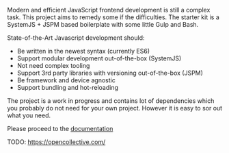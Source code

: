 Modern and efficient JavaScript frontend development is still a complex task.
This project aims to remedy some if the difficulties. The starter kit is a SystemJS +
JSPM based boilerplate with some little Gulp and Bash.

State-of-the-Art Javascript development should:

 * Be written in the newest syntax (currently ES6)
 * Support modular development out-of-the-box (SystemJS)
 * Not need complex tooling
 * Support 3rd party libraries with versioning out-of-the-box (JSPM)
 * Be framework and device agnostic
 * Support bundling and hot-reloading

The project is a work in progress and contains lot of dependencies which you
probably do not need for your own project. However it is easy to sor out what
you need.

Please proceed to the [documentation](docs/README.md)

TODO: https://opencollective.com/
